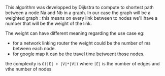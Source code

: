 This algorithm was developped by Dijkstra to compute to shortest path between a node Na and Nb in a graph.
In our case the graph will be a weighted graph : this means on every link between to nodes we'll have a number that will be the weight of the link.

The weight can have different meaning regarding the use case eg:
- for a network linking router the weight could be the number of ms between each node.
- for google map it can be the travel time betweent those nodes.

the complexity is  `O(|E| + |V|*|V|)` where `|E|` is the number of edges and `V`the number of nodes